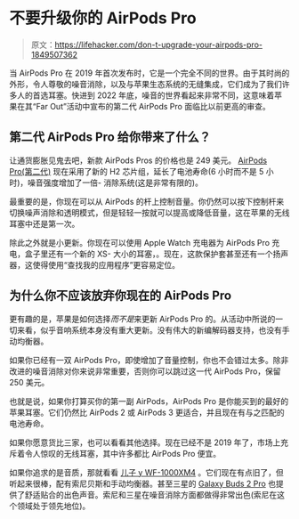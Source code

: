 # 不要升级你的 AirPods Pro

> 原文：<https://lifehacker.com/don-t-upgrade-your-airpods-pro-1849507362>

当 AirPods Pro 在 2019 年首次发布时，它是一个完全不同的世界。由于其时尚的外形，令人尊敬的噪音消除，以及与苹果生态系统的无缝集成，它们成为了我们许多人的首选耳塞。快进到 2022 年底，噪音的世界看起来非常不同，这意味着苹果在其“Far Out”活动中宣布的第二代 AirPods Pro 面临比以前更高的审查。



## 第二代 AirPods Pro 给你带来了什么？

让通货膨胀见鬼去吧，新款 AirPods Pros 的价格也是 249 美元。 [AirPods Pro(第二代)](https://www.apple.com/shop/product/MQD83AM/A/airpods-pro) 现在采用了新的 H2 芯片组，延长了电池寿命(6 小时而不是 5 小时)，噪音强度增加了一倍- 消除系统(这是非常有限的)。

最重要的是，你现在可以从 AirPods 的杆上控制音量。你仍然可以按下控制杆来切换噪声消除和透明模式，但是轻轻一按就可以提高或降低音量，这在苹果的无线耳塞中还是第一次。

除此之外就是小更新。你现在可以使用 Apple Watch 充电器为 AirPods Pro 充电，盒子里还有一个新的 XS- 大小的耳塞，。现在，这款保护套甚至还有一个扬声器，这使得使用“查找我的应用程序”更容易定位。

## 为什么你不应该放弃你现在的 AirPods Pro

更有趣的是，苹果是如何选择*而不是*来更新 AirPods Pro 的。从活动中所说的一切来看，似乎音响系统本身没有重大更新。没有伟大的新编解码器支持，也没有手动均衡器。

如果你已经有一双 AirPods Pro，即使增加了音量控制，你也不会错过太多。除非改进的噪音消除对你来说非常重要，否则你可以跳过这一代 AirPods Pro，保留 250 美元。

也就是说，如果你打算买你的第一副 AirPods，AirPods Pro 是你能买到的最好的苹果耳塞。它们仍然比 AirPods 2 或 AirPods 3 更适合，并且现在有与之匹配的电池寿命。

如果你愿意货比三家，也可以看看其他选择。现在已经不是 2019 年了，市场上充斥着令人惊叹的无线耳塞，其中许多都比 AirPods Pro 便宜。

如果你追求的是音质，那就看看 [儿子 y WF-1000XM4](https://tinyurl.com/yjwcajep) 。它们现在有点旧了，但听起来很棒，配有索尼贝斯和手动均衡器。甚至三星的 [Galaxy Buds 2 Pro](https://tinyurl.com/ze8sepvj) 也提供了舒适贴合的出色声音。索尼和三星在噪音消除方面都做得非常出色(索尼在这个领域处于领先地位)。